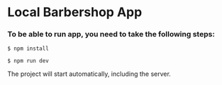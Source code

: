 # Local Barbershop App

### To be able to run app, you need to take the following steps:

````shell
$ npm install
````
````shell
$ npm run dev
````
The project will start automatically, including the server.
